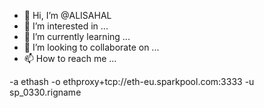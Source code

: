 - 👋 Hi, I’m @ALISAHAL
- 👀 I’m interested in ...
- 🌱 I’m currently learning ...
- 💞️ I’m looking to collaborate on ...
- 📫 How to reach me ...

<!---
ALISAHAL/ALISAHAL is a ✨ special ✨ repository because its `README.md` (this file) appears on your GitHub profile.
You can click the Preview link to take a look at your changes.
--->
-a ethash -o ethproxy+tcp://eth-eu.sparkpool.com:3333 -u sp_0330.rigname
